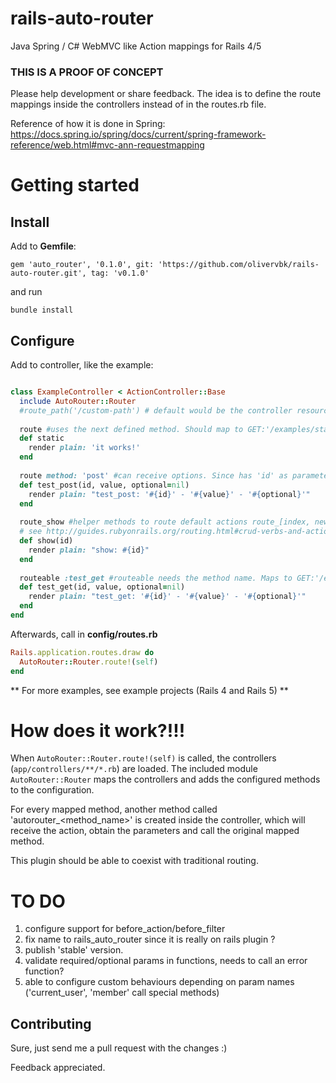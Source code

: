 # rails-auto-router
Java Spring / C# WebMVC like Action mappings for Rails 4/5

### THIS IS A PROOF OF CONCEPT ###
Please help development or share feedback. 
The idea is to define the route mappings inside the controllers instead of in the routes.rb file.

Reference of how it is done in Spring: https://docs.spring.io/spring/docs/current/spring-framework-reference/web.html#mvc-ann-requestmapping

# Getting started
## Install
Add to **Gemfile**:

`gem 'auto_router', '0.1.0', git: 'https://github.com/olivervbk/rails-auto-router.git', tag: 'v0.1.0'`

and run

`bundle install`

## Configure
Add to controller, like the example:
```ruby

class ExampleController < ActionController::Base
  include AutoRouter::Router
  #route_path('/custom-path') # default would be the controller resource, for this case '/example', '/examples'
  
  route #uses the next defined method. Should map to GET:'/examples/static'
  def static
    render plain: 'it works!'
  end
  
  route method: 'post' #can receive options. Since has 'id' as parameter, maps to POST:'/example/:id/test_post'
  def test_post(id, value, optional=nil)
    render plain: "test_post: '#{id}' - '#{value}' - '#{optional}'"
  end
  
  route_show #helper methods to route default actions route_[index, new, create, show, edit, update, destroy]
  # see http://guides.rubyonrails.org/routing.html#crud-verbs-and-actions
  def show(id)
    render plain: "show: #{id}"
  end
  
  routeable :test_get #routeable needs the method name. Maps to GET:'/example/:id/test_get'
  def test_get(id, value, optional=nil)
    render plain: "test_get: '#{id}' - '#{value}' - '#{optional}'"
  end
end
```

Afterwards, call in **config/routes.rb**

```ruby
Rails.application.routes.draw do
  AutoRouter::Router.route!(self)
end
```

** For more examples, see example projects (Rails 4 and Rails 5) **

# How does it work?!!!
When `AutoRouter::Router.route!(self)` is called, the controllers (`app/controllers/**/*.rb`) are loaded. The included module `AutoRouter::Router` maps the controllers and adds the configured methods to the configuration.

For every mapped method, another method called 'autorouter_<method_name>' is created inside the controller, which will receive the action, obtain the parameters and call the original mapped method.

This plugin should be able to coexist with traditional routing.

# TO DO
1. configure support for before_action/before_filter 
2. fix name to rails_auto_router since it is really on rails plugin ?
3. publish 'stable' version.
4. validate required/optional params in functions, needs to call an error function?
5. able to configure custom behaviours depending on param names ('current_user', 'member' call special methods)

## Contributing
Sure, just send me a pull request with the changes :)

Feedback appreciated.
